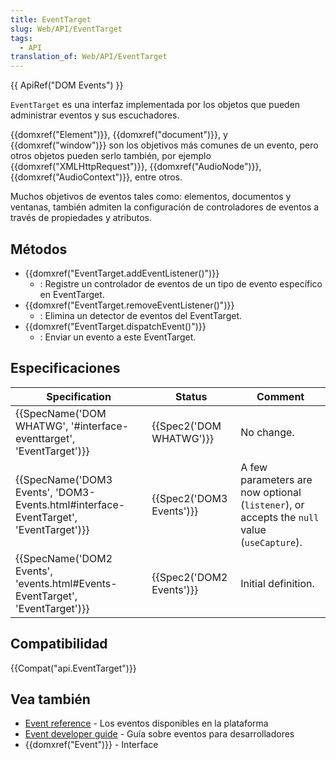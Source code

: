 ```yaml
---
title: EventTarget
slug: Web/API/EventTarget
tags:
  - API
translation_of: Web/API/EventTarget
---
```


{{ ApiRef("DOM Events") }}

`EventTarget` es una interfaz implementada por los objetos que pueden administrar eventos y sus escuchadores.

{{domxref("Element")}}, {{domxref("document")}}, y {{domxref("window")}} son los objetivos más comunes de un evento, pero otros objetos pueden serlo también, por ejemplo {{domxref("XMLHttpRequest")}}, {{domxref("AudioNode")}}, {{domxref("AudioContext")}}, entre otros.

Muchos objetivos de eventos tales como: elementos, documentos y ventanas, también admiten la configuración de controladores de eventos a través de propiedades y atributos.

## Métodos

- {{domxref("EventTarget.addEventListener()")}}
  - : Registre un controlador de eventos de un tipo de evento específico en EventTarget.
- {{domxref("EventTarget.removeEventListener()")}}
  - : Elimina un detector de eventos del EventTarget.
- {{domxref("EventTarget.dispatchEvent()")}}
  - : Enviar un evento a este EventTarget.

## Especificaciones

| Specification                                                                                                    | Status                           | Comment                                                                                     |
| ---------------------------------------------------------------------------------------------------------------- | -------------------------------- | ------------------------------------------------------------------------------------------- |
| {{SpecName('DOM WHATWG', '#interface-eventtarget', 'EventTarget')}}                         | {{Spec2('DOM WHATWG')}} | No change.                                                                                  |
| {{SpecName('DOM3 Events', 'DOM3-Events.html#interface-EventTarget', 'EventTarget')}} | {{Spec2('DOM3 Events')}} | A few parameters are now optional (`listener`), or accepts the `null` value (`useCapture`). |
| {{SpecName('DOM2 Events', 'events.html#Events-EventTarget', 'EventTarget')}}             | {{Spec2('DOM2 Events')}} | Initial definition.                                                                         |

## Compatibilidad

{{Compat("api.EventTarget")}}

## Vea también

- [Event reference](/es/docs/Web/Reference/Events) - Los eventos disponibles en la plataforma
- [Event developer guide](/es/docs/Web/Guide/DOM/Events) - Guía sobre eventos para desarrolladores
- {{domxref("Event")}} - Interface
